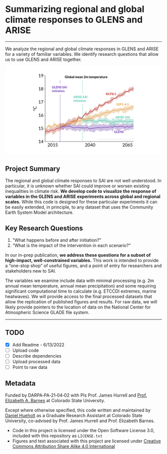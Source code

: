# Summarizing regional and global climate responses to GLENS and ARISE
***
We analyze the regional and global climate responses in GLENS and ARISE for a
variety of familiar variables. We identify research questions that allow us to
use GLENS and ARISE together.

![Timeseries of global mean 2m temperature in GLENS and ARISE.](images/2mTemp_GlobalMean_GlensArise.png)

## Project Summary
The regional and global climate responses to SAI are not well understood. In
particular, it is unknown whether SAI could improve or worsen existing
inequalities in climate risk. **We develop code to visualize the response of
variables in the GLENS and ARISE experiments across global and regional scales.**
While this code is designed for these particular experiments it can be easily
extended, in principle, to any dataset that uses the Community Earth System
Model architecture.

## Key Research Questions
1. "What happens before and after initiation?"
2. “What is the impact of the intervention in each scenario?”

In our in-prep publication, **we address these questions for a subset of
high-impact, well-constrained variables.** This work is intended to provide a
“one-stop shop” of useful figures, and a point of entry for researchers and
stakeholders new to SAI.

The variables we examine include data with minimal processing (e.g. 2m annual
mean temperature, annual mean precipitation) and some requiring significant
computational time to calculate (e.g. ETCCDI extremes, marine heatwaves). We
will provide access to the final processed datasets that allow the replication
of published figures and results. For raw data, we will likely provide pointers
to the location of data on the National Center for Atmospheric Science GLADE
file system.

***

## TODO
- [x] Add Readme - 6/13/2022
- [ ] Upload code
- [ ] Describe dependencies
- [ ] Upload processed data
- [ ] Point to raw data

## Metadata
Funded by DARPA‐PA‐21‐04‐02 with PIs Prof. James Hurrell and
[Prof. Elizabeth A. Barnes](https://barnes.atmos.colostate.edu) at Colorado
State University.

Except where otherwise specified, this code written and maintained by
[Daniel Hueholt](https://www.hueholt.earth/) as a Graduate Research Assistant at
Colorado State University, co-advised by Prof. James Hurrell and Prof. Elizabeth
Barnes.

* Code in this project is licensed under the Open Software License 3.0, included with this repository as `LICENSE.txt`
* Figures and text associated with this project are licensed under [Creative Commons Attribution Share Alike 4.0 International](https://creativecommons.org/licenses/by-sa/4.0/)
